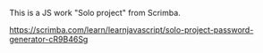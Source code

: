 This is a JS work "Solo project" from Scrimba.

https://scrimba.com/learn/learnjavascript/solo-project-password-generator-cR9B46Sg
